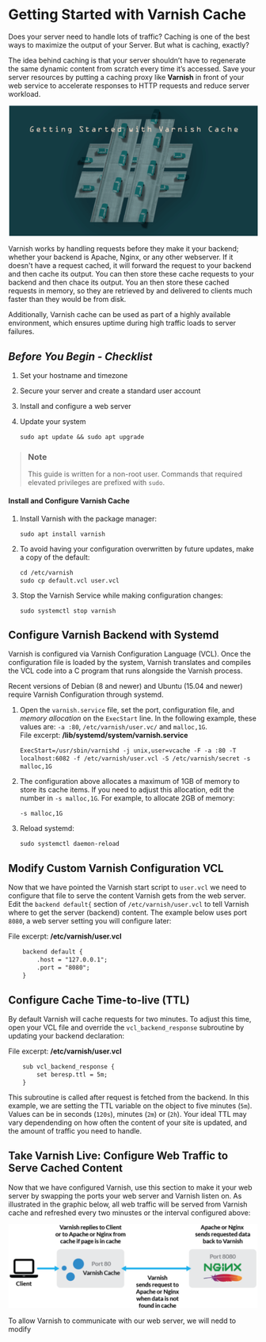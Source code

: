 # Getting Started with Varnish Cache

Does your server need to handle lots of traffic? Caching is one of the best ways to maximize the output of your Server. But what is caching, exactly?

The idea behind caching is that your server shouldn’t have to regenerate the same dynamic content from scratch every time it’s accessed. Save your server resources by putting a caching proxy like **Varnish** in front of your web service to accelerate responses to HTTP requests and reduce server workload.  

![alt text](https://github.com/kbab6aoo/HowToArticles/blob/myRedHatPackageManager/HowToArticles/varnish.png)  

Varnish works by handling requests before they make it your backend; whether your backend is Apache, Nginx, or any other webserver.  If it doesn't have a request cached, it will forward the request to your backend and then cache its output.  You can then store these cache requests to your backend and then chace its output.  You an then store these cached requests in memory, so they are retrieved by and delivered to clients much faster than they would be from disk.  

Additionally, Varnish cache can be used as part of a highly available environment, which ensures uptime during high traffic loads to server failures.  

## _Before You Begin - Checklist_  

1.	Set your hostname and timezone
2.	Secure your server and create a standard user account 
3.	Install and configure a web server
4.	Update your system
	
		sudo apt update && sudo apt upgrade
>### Note
>This guide is written for a non-root user.  Commands that required elevated privileges are prefixed with `sudo`.

#### Install and Configure Varnish Cache

1.	Install Varnish with the package manager:

		sudo apt install varnish
2.	To avoid having your configuration overwritten by future updates, make a copy of the default:

		cd /etc/varnish
		sudo cp default.vcl user.vcl
3.	Stop the Varnish Service while making configuration changes:

		sudo systemctl stop varnish

## Configure Varnish Backend with Systemd
Varnish is configured via Varnish Configuration Language (VCL).  Once the configuration file is loaded by the system, Varnish translates and compiles the VCL code into a C program that runs alongside the Varnish process.  

Recent versions of Debian (8 and newer) and Ubuntu (15.04 and newer) require Varnish Configuration through systemd.

1.	Open the `varnish.service` file, set the port, configuration file, and _memory allocation_ on the `ExecStart` line.  In the following example, these values are: `-a :80`, `/etc/varnish/user.vc/` and `malloc,1G`.  
File excerpt: **/lib/systemd/system/varnish.service**

		ExecStart=/usr/sbin/varnishd -j unix,user=vcache -F -a :80 -T localhost:6082 -f /etc/varnish/user.vcl -S /etc/varnish/secret -s malloc,1G

2.	The configuration above allocates a maximum of 1GB of memory to store its cache items.  If you need to adjust this allocation, edit the number in `-s malloc,1G`.  For example, to allocate 2GB of memory:

		-s malloc,1G
3.	Reload systemd:

		sudo systemctl daemon-reload

## Modify Custom Varnish Configuration VCL

Now that we have pointed the Varnish start script to `user.vcl` we need to configure that file to serve the content Varnish gets from the web server.  Edit the `backend default{` section of `/etc/varnish/user.vcl` to tell Varnish where to get the server (backend) content.  The example below uses port `8080`, a web server setting you will configure later:  

File excerpt: **/etc/varnish/user.vcl**  

		backend default {
			.host = "127.0.0.1";
			.port = "8080";
		}

## Configure Cache Time-to-live (TTL)

By default Varnish will cache requests for two minutes.  To adjust this time, open your VCL file and override the `vcl_backend_response` subroutine by updating your backend declaration:

File excerpt: **/etc/varnish/user.vcl**  

		sub vcl_backend_response {
			set beresp.ttl = 5m;
		}

This subroutine is called after request is fetched from the backend.  In this example, we are setting the TTL variable on the object to five minutes (`5m`).  Values can be in seconds (`120s`), minutes (`2m`) or (`2h`).  Your ideal TTL may vary dependending on how often the content of your site is updated, and the amount of traffic you need to handle.

## Take Varnish Live: Configure Web Traffic to Serve Cached Content
Now that we have configured Varnish, use this section to make it your web server by swapping the ports your web server and Varnish listen on.  As illustrated in the graphic below, all web traffic will be served from Varnish cache and refreshed every two minustes or the interval configured above:  

![alt text](https://github.com/kbab6aoo/HowToArticles/blob/myRedHatPackageManager/HowToArticles/WebTrafficDiagram.png)

To allow Varnish to communicate with our web server, we will nedd to modify






























